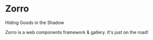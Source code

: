 # Zorro

Hiding Goods in the Shadow

Zorro is a web components framework & gallery. It's just on the road!

